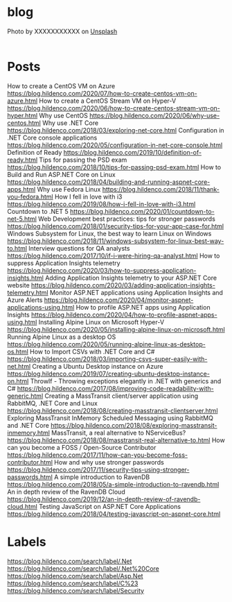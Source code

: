 # blog

<div class="code"></div>
<div class="tip"></div>
<div class="warning"></div>
<div class="subheader"></div>

<div class="subheader">Photo by XXXXXXXXXXX on <a href="https://unsplash.com/photos/XXXXXXXXXXX">Unsplash</a><br /><br /></div>


# Posts

How to create a CentOS VM on Azure https://blog.hildenco.com/2020/07/how-to-create-centos-vm-on-azure.html
How to create a CentOS Stream VM on Hyper-V https://blog.hildenco.com/2020/06/how-to-create-centos-stream-vm-on-hyper.html
Why use CentOS https://blog.hildenco.com/2020/06/why-use-centos.html
Why use .NET Core https://blog.hildenco.com/2018/03/exploring-net-core.html
Configuration in .NET Core console applications https://blog.hildenco.com/2020/05/configuration-in-net-core-console.html
Definition of Ready https://blog.hildenco.com/2019/10/definition-of-ready.html
Tips for passing the PSD exam https://blog.hildenco.com/2018/10/tips-for-passing-psd-exam.html
How to Build and Run ASP.NET Core on Linux https://blog.hildenco.com/2018/04/building-and-running-aspnet-core-apps.html
Why use Fedora Linux https://blog.hildenco.com/2018/11/thank-you-fedora.html
How I fell in love with i3 https://blog.hildenco.com/2019/08/how-i-fell-in-love-with-i3.html
Countdown to .NET 5 https://blog.hildenco.com/2020/01/countdown-to-net-5.html
Web Development best practices: tips for stronger passwords https://blog.hildenco.com/2018/01/security-tips-for-your-app-case-for.html
Windows Subsystem for Linux, the best way to learn Linux on Windows https://blog.hildenco.com/2018/11/windows-subsystem-for-linux-best-way-to.html
Interview questions for QA analysts https://blog.hildenco.com/2017/10/if-i-were-hiring-qa-analyst.html
How to suppress Application Insights telemetry https://blog.hildenco.com/2020/03/how-to-suppress-application-insights.html
Adding Application Insights telemetry to your ASP.NET Core website https://blog.hildenco.com/2020/03/adding-application-insights-telemetry.html
Monitor ASP.NET applications using Application Insights and Azure Alerts https://blog.hildenco.com/2020/04/monitor-aspnet-applications-using.html
How to profile ASP.NET apps using Application Insights https://blog.hildenco.com/2020/04/how-to-profile-aspnet-apps-using.html
Installing Alpine Linux on Microsoft Hyper-V https://blog.hildenco.com/2020/05/installing-alpine-linux-on-microsoft.html
Running Alpine Linux as a desktop OS https://blog.hildenco.com/2020/05/running-alpine-linux-as-desktop-os.html
How to Import CSVs with .NET Core and C# https://blog.hildenco.com/2018/03/importing-csvs-super-easily-with-net.html
Creating a Ubuntu Desktop instance on Azure https://blog.hildenco.com/2019/07/creating-ubuntu-desktop-instance-on.html
ThrowIf - Throwing exceptions elegantly in .NET with generics and C# https://blog.hildenco.com/2017/08/improving-code-readability-with-generic.html
Creating a MassTransit client/server application using RabbitMQ, .NET Core and Linux https://blog.hildenco.com/2018/08/creating-masstransit-clientserver.html
Exploring MassTransit InMemory Scheduled Messaging using RabbitMQ and .NET Core https://blog.hildenco.com/2018/08/exploring-masstransit-inmemory.html
MassTransit, a real alternative to NServiceBus? https://blog.hildenco.com/2018/08/masstransit-real-alternative-to.html
How can you become a FOSS / Open-Source Contributor https://blog.hildenco.com/2017/11/how-can-you-become-foss-contributor.html
How and why use stronger passwords https://blog.hildenco.com/2017/11/security-tips-using-stronger-passwords.html
A simple introduction to RavenDB https://blog.hildenco.com/2018/05/a-simple-introduction-to-ravendb.html
An in depth review of the RavenDB Cloud https://blog.hildenco.com/2019/12/an-in-depth-review-of-ravendb-cloud.html
Testing JavaScript on ASP.NET Core Applications https://blog.hildenco.com/2018/04/testing-javascript-on-aspnet-core.html

# Labels
https://blog.hildenco.com/search/label/.Net
https://blog.hildenco.com/search/label/.Net%20Core
https://blog.hildenco.com/search/label/Asp.Net
https://blog.hildenco.com/search/label/C%23
https://blog.hildenco.com/search/label/Security